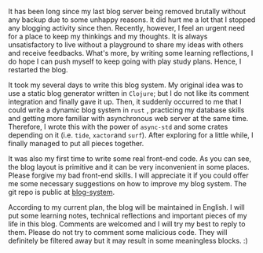 It has been long since my last blog server being removed brutally without any backup due to some unhappy reasons. It did hurt me a lot that I stopped any blogging activity since then. Recently, however, I feel an urgent need for a place to keep my thinkings and my thoughts. It is always unsatisfactory to live without a playground to share my ideas with others and receive feedbacks. What's more, by writing some learning reflections, I do hope I can push myself to keep going with play study plans. Hence, I restarted the blog.



It took my several days to write this blog system. My original idea was to use a static blog generator written in `Clojure`; but I do not like its comment integration and finally gave it up. Then, it suddenly occurred to me that I could write a dynamic blog system in `rust` , practicing my database skills and  getting more familiar with asynchronous web server at the same time. Therefore, I wrote this with the power of `async-std` and some crates depending on it (i.e. `tide`, `xactor`and `surf`). After exploring  for a little while, I finally managed to put all pieces together.



It was also my first time to write some real front-end code. As you can see, the blog layout is primitive and it can be very inconvenient in some places. Please forgive my bad front-end skills. I will appreciate it if you could offer me some necessary suggestions on how to improve my blog system. The git repo is public at [blog-system](https://github.com/schrodingerzhu/blog-system).



According to my current plan, the blog will be maintained in English. I will put some learning notes, technical reflections and important pieces of my life in this blog. Comments are welcomed and I will try my best to reply to them. Please do not try to comment some malicious code. They will definitely be filtered away but it may result in some meaningless blocks. :)
